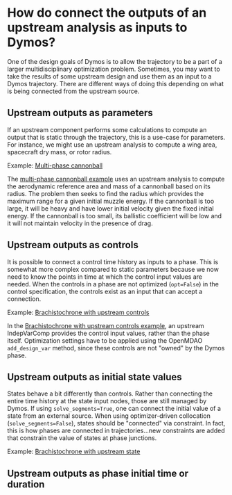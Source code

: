 # How do connect the outputs of an upstream analysis as inputs to Dymos?

One of the design goals of Dymos is to allow the trajectory to be a part of a larger multidisciplinary optimization problem.
Sometimes, you may want to take the results of some upstream design and use them as an input to a Dymos trajectory.
There are different ways of doing this depending on what is being connected from the upstream source.

## Upstream outputs as parameters

If an upstream component performs some calculations to compute an output that is static through the trajectory, this is a use-case for parameters.
For instance, we might use an upstream analysis to compute a wing area, spacecraft dry mass, or rotor radius.


Example:  [Multi-phase cannonball](../examples/multi_phase_cannonball/multi_phase_cannonball.md)


The [multi-phase cannonball example](../examples/multi_phase_cannonball/multi_phase_cannonball.md) uses an upstream analysis to compute the aerodynamic reference area and mass of a cannonball based on its radius.
The problem then seeks to find the radius which provides the maximum range for a given initial muzzle energy.
If the cannonball is too large, it will be heavy and have lower initial velocity given the fixed initial energy.
If the cannonball is too small, its ballistic coefficient will be low and it will not maintain velocity in the presence of drag.

## Upstream outputs as controls

It is possible to connect a control time history as inputs to a phase.
This is somewhat more complex compared to static parameters because we now need to know the points in time at which the control input values are needed.
When the controls in a phase are not optimized (`opt=False`) in the control specification, the controls exist as an input that can accept a connection.

Example: [Brachistochrone with upstream controls](../examples/brachistochrone/brachistochrone_upstream_controls.md)

In the [Brachistochrone with upstream controls example](../examples/brachistochrone/brachistochrone_upstream_controls.md), an upstream IndepVarComp provides the control input values, rather than the phase itself.
Optimization settings have to be applied using the OpenMDAO `add_design_var` method, since these controls are not "owned" by the Dymos phase.

## Upstream outputs as initial state values

States behave a bit differently than controls.
Rather than connecting the entire time history at the state input nodes, those are still managed by Dymos.
If using `solve_segments=True`, one can connect the initial value of a state from an external source.
When using optimizer-driven collocation (`solve_segments=False`), states should be "connected" via constraint.
In fact, this is how phases are connected in trajectories...new constraints are added that constrain the value of states at phase junctions.

Example: [Brachistochrone with upstream state](../examples/brachistochrone/brachistochrone_upstream_states.md)

## Upstream outputs as phase initial time or duration
